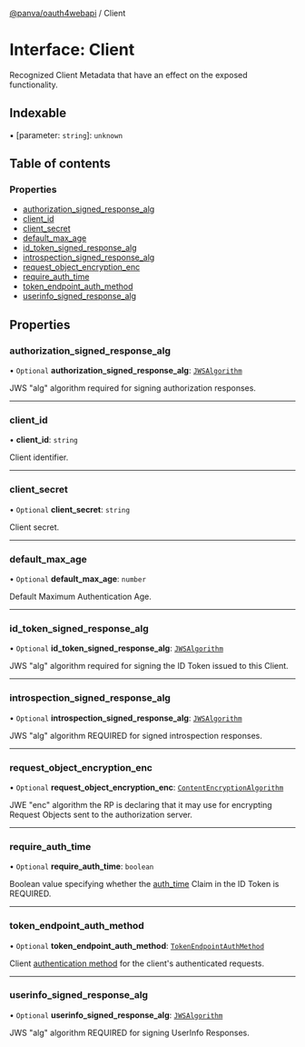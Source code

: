 [@panva/oauth4webapi](../README.md) / Client

# Interface: Client

Recognized Client Metadata that have an effect on the exposed functionality.

## Indexable

▪ [parameter: `string`]: `unknown`

## Table of contents

### Properties

- [authorization\_signed\_response\_alg](Client.md#authorization_signed_response_alg)
- [client\_id](Client.md#client_id)
- [client\_secret](Client.md#client_secret)
- [default\_max\_age](Client.md#default_max_age)
- [id\_token\_signed\_response\_alg](Client.md#id_token_signed_response_alg)
- [introspection\_signed\_response\_alg](Client.md#introspection_signed_response_alg)
- [request\_object\_encryption\_enc](Client.md#request_object_encryption_enc)
- [require\_auth\_time](Client.md#require_auth_time)
- [token\_endpoint\_auth\_method](Client.md#token_endpoint_auth_method)
- [userinfo\_signed\_response\_alg](Client.md#userinfo_signed_response_alg)

## Properties

### authorization\_signed\_response\_alg

• `Optional` **authorization\_signed\_response\_alg**: [`JWSAlgorithm`](../types/JWSAlgorithm.md)

JWS "alg" algorithm required for signing authorization responses.

___

### client\_id

• **client\_id**: `string`

Client identifier.

___

### client\_secret

• `Optional` **client\_secret**: `string`

Client secret.

___

### default\_max\_age

• `Optional` **default\_max\_age**: `number`

Default Maximum Authentication Age.

___

### id\_token\_signed\_response\_alg

• `Optional` **id\_token\_signed\_response\_alg**: [`JWSAlgorithm`](../types/JWSAlgorithm.md)

JWS "alg" algorithm required for signing the ID Token issued to this
Client.

___

### introspection\_signed\_response\_alg

• `Optional` **introspection\_signed\_response\_alg**: [`JWSAlgorithm`](../types/JWSAlgorithm.md)

JWS "alg" algorithm REQUIRED for signed introspection responses.

___

### request\_object\_encryption\_enc

• `Optional` **request\_object\_encryption\_enc**: [`ContentEncryptionAlgorithm`](../types/ContentEncryptionAlgorithm.md)

JWE "enc" algorithm the RP is declaring that it may use for encrypting
Request Objects sent to the authorization server.

___

### require\_auth\_time

• `Optional` **require\_auth\_time**: `boolean`

Boolean value specifying whether the [auth_time](IDToken.md#auth_time)
Claim in the ID Token is REQUIRED.

___

### token\_endpoint\_auth\_method

• `Optional` **token\_endpoint\_auth\_method**: [`TokenEndpointAuthMethod`](../types/TokenEndpointAuthMethod.md)

Client [authentication method](../types/TokenEndpointAuthMethod.md) for the
client's authenticated requests.

___

### userinfo\_signed\_response\_alg

• `Optional` **userinfo\_signed\_response\_alg**: [`JWSAlgorithm`](../types/JWSAlgorithm.md)

JWS "alg" algorithm REQUIRED for signing UserInfo Responses.
